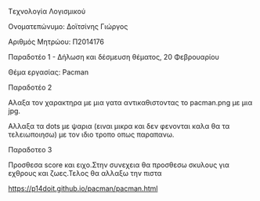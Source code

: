 Tεχνολογία Λογισμικού

Ονοματεπώνυμο: Δοϊτσίνης Γιώργος

Αριθμός Μητρώου: Π2014176

Παραδοτέο 1 - Δήλωση και δέσμευση θέματος, 20 Φεβρουαρίου

Θέμα εργασίας: Pacman

Παραδοτέο 2

Αλαξα τον χαρακτηρα με μια γατα αντικαθιστοντας το pacman.png με μια jpg.

Αλλαξα τα dots με ψαρια (ειναι μικρα και δεν φενονται καλα θα τα τελειωποιησω) με τον ιδιο τροπο οπως παραπανω.

Παραδοτεο 3

Προσθεσα score και ειχο.Στην συνεχεια θα προσθεσω σκυλους για εχθρους και ζωες.Τελος θα αλλαξω την πιστα

https://p14doit.github.io/pacman/pacman.html
